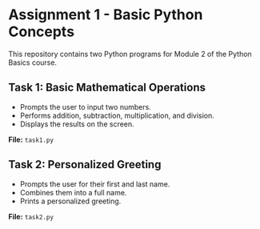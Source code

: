 # Assignment 1 - Basic Python Concepts

This repository contains two Python programs for Module 2 of the Python Basics course.

## Task 1: Basic Mathematical Operations
- Prompts the user to input two numbers.
- Performs addition, subtraction, multiplication, and division.
- Displays the results on the screen.

**File:** `task1.py`

## Task 2: Personalized Greeting
- Prompts the user for their first and last name.
- Combines them into a full name.
- Prints a personalized greeting.

**File:** `task2.py`
